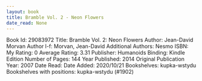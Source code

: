 ```yaml
---
layout: book
title: Bramble Vol. 2 - Neon Flowers
date_read: None
---
```


Book Id: 29083972
Title: Bramble Vol. 2: Neon Flowers
Author: Jean-David Morvan
Author l-f: Morvan, Jean-David
Additional Authors: Nesmo
ISBN: 
My Rating: 0
Average Rating: 3.31
Publisher: Humanoids
Binding: Kindle Edition
Number of Pages: 144
Year Published: 2014
Original Publication Year: 2007
Date Read: 
Date Added: 2020/10/21
Bookshelves: kupka-wstydu
Bookshelves with positions: kupka-wstydu (#1902)

